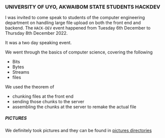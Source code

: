 ### UNIVERSITY OF UYO, AKWAIBOM STATE STUDENTS HACKDEV

I was invited to come speak to students of the computer engineering department on handling large file upload on both the front end and backend.
The `HACK-DEV` event happened from Tuesday 6th December to Thursday 8th December 2022. 


It was a two day speaking event.

We went through the basics of computer science, covering the following

- Bits
- Bytes
- Streams
- files

We used the theorem of 
- chunking files at the front end
- sending those chunks to the server
- assembling the chunks at the server to remake the actual file



##### PICTURES

We definitely took pictures and they can be found in [pictures directories](./pictures) 
